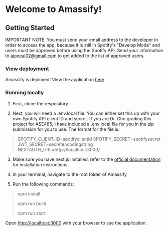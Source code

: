 # Welcome to Amassify!

## Getting Started

IMPORTANT NOTE: You must send your email address to the developer in order to access the app, because it is still in Spotify's "Develop Mode" and users must be approved before using the Spotify API. Send your information to ajoneal02@gmail.com to get added to the list of approved users.

### View deployment

Amassify is deployed! View the application [here](https://amassify.netlify.app/)

### Running locally

1. First, clone the respository

2. Next, you will need a .env.local file. You can either set this up with your own Spotify API client ID and secret. If you are Dr. Cho grading this project for ASE485, I have included a .env.local file for you in the zip submission for you to use. The format for the file is:
> SPOTIFY_CLIENT_ID=spotifyclientid
> SPOTIFY_SECRET=spotifysecret
> JWT_SECRET=secretencodingstring
> NEXTAUTH_URL=http://localhost:3000/

3. Make sure you have next.js installed, refer to the [official documentation](https://nextjs.org/docs/getting-started/installation) for installation instructions.

4. In your terminal, navigate to the root folder of Amassify

5. Run the following commands:

> npm install

> npm run build

> npm run start

Open [http://localhost:3000](http://localhost:3000) with your browser to see the application.


